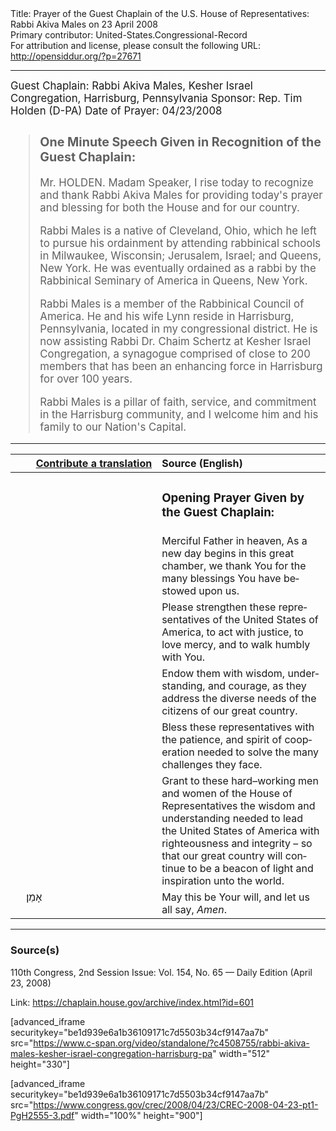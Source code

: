 <html>
<head></head>
<body>
Title: Prayer of the Guest Chaplain of the U.S. House of Representatives: Rabbi Akiva Males on 23 April 2008<br />
Primary contributor: United-States.Congressional-Record<br />
For attribution and license, please consult the following URL: <a href="http://opensiddur.org/?p=27671">http://opensiddur.org/?p=27671</a>
<p />
<hr />

<div class="english" lang="en" style="font-size:1.2em;">
Guest Chaplain: Rabbi Akiva Males, Kesher Israel Congregation, Harrisburg, Pennsylvania
Sponsor: Rep. Tim Holden (D-PA)
Date of Prayer: 04/23/2008

<blockquote>
<h3>One Minute Speech Given in Recognition of the Guest Chaplain:</h3>

Mr. HOLDEN. Madam Speaker, I rise today to recognize and thank Rabbi Akiva Males for providing today's prayer and blessing for both the House and for our country.

Rabbi Males is a native of Cleveland, Ohio, which he left to pursue his ordainment by attending rabbinical schools in Milwaukee, Wisconsin; Jerusalem, Israel; and Queens, New York. He was eventually ordained as a rabbi by the Rabbinical Seminary of America in Queens, New York.

Rabbi Males is a member of the Rabbinical Council of America. He and his wife Lynn reside in Harrisburg, Pennsylvania, located in my congressional district. He is now assisting Rabbi Dr. Chaim Schertz at Kesher Israel Congregation, a synagogue comprised of close to 200 members that has been an enhancing force in Harrisburg for over 100 years.

Rabbi Males is a pillar of faith, service, and commitment in the Harrisburg community, and I welcome him and his family to our Nation's Capital.
</blockquote>
</div>

<hr />

<table style="margin-left: auto;margin-right: auto;" class="draggable">
<thead><tr><th id="x" style="text-align: right;"><a href="/contributing/upload/">Contribute a translation</a></th><th style="text-align: left;">Source (English)</th></tr></thead>
<tbody>
<tr><td style="vertical-align:top;" width="46%">
<div class="liturgy" lang="he">

</span></div></td>
 
<td style="vertical-align:top;" width="53%">
<div class="english" lang="en">
<h3>Opening Prayer Given by the Guest Chaplain:</h3>
</div></td></tr>

<tr><td style="vertical-align:top;" width="46%">
<div class="liturgy" lang="he">

</span></div></td>
 
<td style="vertical-align:top;" width="53%">
<div class="english" lang="en">
Merciful Father in heaven,
As a new day begins 
in this great chamber, 
we thank You 
for the many blessings 
You have bestowed upon us.
</div></td></tr>


<tr><td style="vertical-align:top;" width="46%">
<div class="liturgy" lang="he">

</span></div></td>
 
<td style="vertical-align:top;" width="53%">
<div class="english" lang="en">
Please strengthen these representatives 
of the United States of America, 
to act with justice, 
to love mercy, 
and to walk humbly with You.
</div></td></tr>


<tr><td style="vertical-align:top;" width="46%">
<div class="liturgy" lang="he">

</span></div></td>
 
<td style="vertical-align:top;" width="53%">
<div class="english" lang="en">
Endow them with wisdom, 
understanding, 
and courage, 
as they address the diverse needs 
of the citizens of our great country.
</div></td></tr>


<tr><td style="vertical-align:top;" width="46%">
<div class="liturgy" lang="he">

</span></div></td>
 
<td style="vertical-align:top;" width="53%">
<div class="english" lang="en">
Bless these representatives 
with the patience, 
and spirit of cooperation 
needed to solve the many challenges they face.
</div></td></tr>


<tr><td style="vertical-align:top;" width="46%">
<div class="liturgy" lang="he">

</span></div></td>
 
<td style="vertical-align:top;" width="53%">
<div class="english" lang="en">
Grant to these hard–working men and women 
of the House of Representatives 
the wisdom and understanding needed 
to lead the United States of America 
with righteousness and integrity – 
so that our great country 
will continue to be 
a beacon of light 
and inspiration 
unto the world.
</div></td></tr>


<tr><td style="vertical-align:top;" width="46%">
<div class="liturgy" lang="he">
&nbsp;
&nbsp;
אָמֵן׃
</span></div></td>
 
<td style="vertical-align:top;" width="53%">
<div class="english" lang="en">
May this be Your will, 
and let us all say, 
<em>Amen</em>.
</div></td></tr>
</tbody></table>

<hr />

<h3>Source(s)</h3>

110th Congress, 2nd Session
Issue: Vol. 154, No. 65 — Daily Edition (April 23, 2008)

Link: <a href="https://chaplain.house.gov/archive/index.html?id=601">https://chaplain.house.gov/archive/index.html?id=601</a>

[advanced_iframe securitykey="be1d939e6a1b36109171c7d5503b34cf9147aa7b" src="https://www.c-span.org/video/standalone/?c4508755/rabbi-akiva-males-kesher-israel-congregation-harrisburg-pa" width="512" height="330"]

[advanced_iframe securitykey="be1d939e6a1b36109171c7d5503b34cf9147aa7b" src="https://www.congress.gov/crec/2008/04/23/CREC-2008-04-23-pt1-PgH2555-3.pdf" width="100%" height="900"]
</body>
</html>
